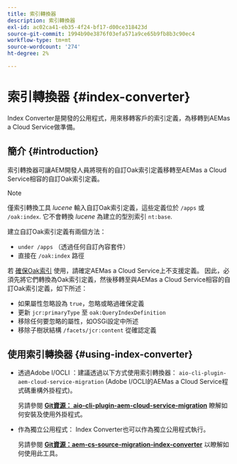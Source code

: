 ```yaml
---
title: 索引轉換器
description: 索引轉換器
exl-id: ac02ca41-eb35-4f24-bf17-d00ce318423d
source-git-commit: 1994b90e3876f03efa571a9ce65b9fb8b3c90ec4
workflow-type: tm+mt
source-wordcount: '274'
ht-degree: 2%

---
```


# 索引轉換器 {#index-converter}

Index Converter是開發的公用程式，用來移轉客戶的索引定義，為移轉到AEMas a Cloud Service做準備。

## 簡介 {#introduction}

索引轉換器可讓AEM開發人員將現有的自訂Oak索引定義移轉至AEMas a Cloud Service相容的自訂Oak索引定義。

>[!NOTE]
>僅索引轉換工具 *lucene* 輸入自訂Oak索引定義，這些定義位於 `/apps` 或 `/oak:index`. 它不會轉換 *lucene* 為建立的型別索引 `nt:base`.

建立自訂Oak索引定義有兩個方法：

* `under /apps` （透過任何自訂內容套件）
* 直接在 `/oak:index` 路徑

若 [確保Oak索引](https://adobe-consulting-services.github.io/acs-aem-commons/features/ensure-oak-index/index.html) 使用，請確定AEMas a Cloud Service上不支援定義。 因此，必須先將它們轉換為Oak索引定義，然後移轉至與AEMas a Cloud Service相容的自訂Oak索引定義，如下所述：

* 如果屬性忽略設為 `true`，忽略或略過確保定義
* 更新 `jcr:primaryType` 至 `oak:QueryIndexDefinition`
* 移除任何要忽略的屬性，如OSGi設定中所述
* 移除子樹狀結構 `/facets/jcr:content` 從確認定義

## 使用索引轉換器 {#using-index-converter}

* 透過Adobe I/OCLI ：建議透過以下方式使用索引轉換器： `aio-cli-plugin-aem-cloud-service-migration` (Adobe I/OCLI的AEMas a Cloud Service程式碼重構外掛程式)。

  另請參閱 **[Git資源： aio-cli-plugin-aem-cloud-service-migration](https://github.com/adobe/aio-cli-plugin-aem-cloud-service-migration#introduction)** 瞭解如何安裝及使用外掛程式。

* 作為獨立公用程式： Index Converter也可以作為獨立公用程式執行。

  另請參閱 **[Git資源：aem-cs-source-migration-index-converter](https://github.com/adobe/aem-cloud-service-source-migration/tree/master/packages/index-converter)** 以瞭解如何使用此工具。
